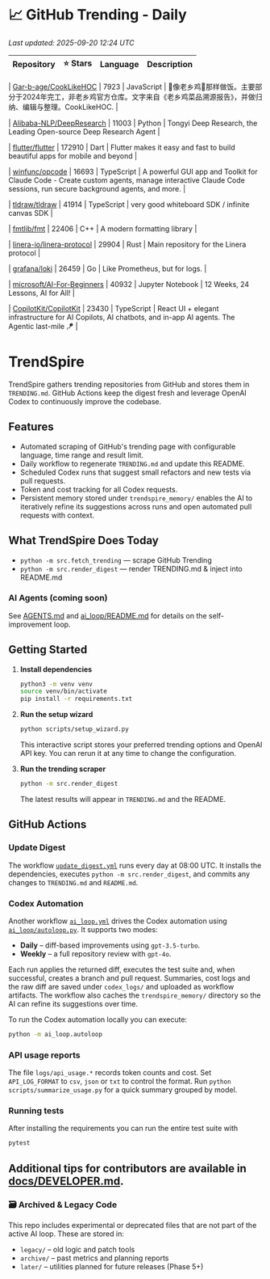 <!-- TRENDING_START -->
# 📈 GitHub Trending - Daily

_Last updated: 2025-09-20 12:24 UTC_

| Repository | ⭐ Stars | Language | Description |
|------------|--------:|----------|-------------|

| [Gar-b-age/CookLikeHOC](https://github.com/Gar-b-age/CookLikeHOC) | 7923 | JavaScript | 🥢像老乡鸡🐔那样做饭。主要部分于2024年完工，非老乡鸡官方仓库。文字来自《老乡鸡菜品溯源报告》，并做归纳、编辑与整理。CookLikeHOC. |

| [Alibaba-NLP/DeepResearch](https://github.com/Alibaba-NLP/DeepResearch) | 11003 | Python | Tongyi Deep Research, the Leading Open-source Deep Research Agent |

| [flutter/flutter](https://github.com/flutter/flutter) | 172910 | Dart | Flutter makes it easy and fast to build beautiful apps for mobile and beyond |

| [winfunc/opcode](https://github.com/winfunc/opcode) | 16693 | TypeScript | A powerful GUI app and Toolkit for Claude Code - Create custom agents, manage interactive Claude Code sessions, run secure background agents, and more. |

| [tldraw/tldraw](https://github.com/tldraw/tldraw) | 41914 | TypeScript | very good whiteboard SDK / infinite canvas SDK |

| [fmtlib/fmt](https://github.com/fmtlib/fmt) | 22406 | C++ | A modern formatting library |

| [linera-io/linera-protocol](https://github.com/linera-io/linera-protocol) | 29904 | Rust | Main repository for the Linera protocol |

| [grafana/loki](https://github.com/grafana/loki) | 26459 | Go | Like Prometheus, but for logs. |

| [microsoft/AI-For-Beginners](https://github.com/microsoft/AI-For-Beginners) | 40932 | Jupyter Notebook | 12 Weeks, 24 Lessons, AI for All! |

| [CopilotKit/CopilotKit](https://github.com/CopilotKit/CopilotKit) | 23430 | TypeScript | React UI + elegant infrastructure for AI Copilots, AI chatbots, and in-app AI agents. The Agentic last-mile 🪁 |
<!-- TRENDING_END -->

# TrendSpire

TrendSpire gathers trending repositories from GitHub and stores them in `TRENDING.md`. GitHub Actions keep the digest fresh and leverage OpenAI Codex to continuously improve the codebase.

## Features

- Automated scraping of GitHub's trending page with configurable language, time range and result limit.
- Daily workflow to regenerate `TRENDING.md` and update this README.
- Scheduled Codex runs that suggest small refactors and new tests via pull requests.
- Token and cost tracking for all Codex requests.
- Persistent memory stored under `trendspire_memory/` enables the AI to
  iteratively refine its suggestions across runs and open automated pull
  requests with context.

## What TrendSpire Does Today

- `python -m src.fetch_trending` — scrape GitHub Trending
- `python -m src.render_digest` — render TRENDING.md & inject into README.md

### AI Agents (coming soon)
See [AGENTS.md](./AGENTS.md) and [ai_loop/README.md](./ai_loop/README.md) for details on the self-improvement loop.

## Getting Started

1. **Install dependencies**
   ```bash
   python3 -m venv venv
   source venv/bin/activate
   pip install -r requirements.txt
   ```

2. **Run the setup wizard**
   ```bash
   python scripts/setup_wizard.py
   ```
   This interactive script stores your preferred trending options and OpenAI API key.
   You can rerun it at any time to change the configuration.

3. **Run the trending scraper**
   ```bash
   python -m src.render_digest
   ```
   The latest results will appear in `TRENDING.md` and the README.


## GitHub Actions

### Update Digest

The workflow [`update_digest.yml`](.github/workflows/update_digest.yml) runs every day at 08:00 UTC. It installs the dependencies, executes `python -m src.render_digest`, and commits any changes to `TRENDING.md` and `README.md`.

### Codex Automation

Another workflow [`ai_loop.yml`](.github/workflows/ai_loop.yml) drives the Codex automation using [`ai_loop/autoloop.py`](ai_loop/autoloop.py). It supports two modes:

- **Daily** – diff-based improvements using `gpt-3.5-turbo`.
- **Weekly** – a full repository review with `gpt-4o`.

Each run applies the returned diff, executes the test suite and, when successful, creates a branch and pull request. Summaries, cost logs and the raw diff are saved under `codex_logs/` and uploaded as workflow artifacts. The workflow also caches the `trendspire_memory/` directory so the AI can refine its suggestions over time.

To run the Codex automation locally you can execute:

```bash
python -m ai_loop.autoloop
```

### API usage reports

The file `logs/api_usage.*` records token counts and cost. Set `API_LOG_FORMAT`
to `csv`, `json` or `txt` to control the format. Run `python
scripts/summarize_usage.py` for a quick summary grouped by model.

### Running tests

After installing the requirements you can run the entire test suite with

```bash
pytest
```

Additional tips for contributors are available in
[docs/DEVELOPER.md](docs/DEVELOPER.md).
---

### 🗃 Archived & Legacy Code

This repo includes experimental or deprecated files that are not part of the active AI loop. These are stored in:

- `legacy/` – old logic and patch tools
- `archive/` – past metrics and planning reports
- `later/` – utilities planned for future releases (Phase 5+)
